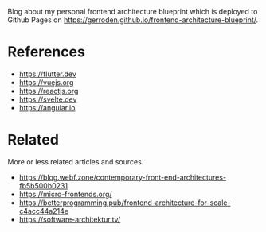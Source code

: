 Blog about my personal frontend architecture blueprint which is deployed to Github Pages on https://gerroden.github.io/frontend-architecture-blueprint/.

# References
* https://flutter.dev
* https://vuejs.org
* https://reactjs.org
* https://svelte.dev
* https://angular.io

# Related
More or less related articles and sources.
* https://blog.webf.zone/contemporary-front-end-architectures-fb5b500b0231
* https://micro-frontends.org/
* https://betterprogramming.pub/frontend-architecture-for-scale-c4acc44a214e
* https://software-architektur.tv/
